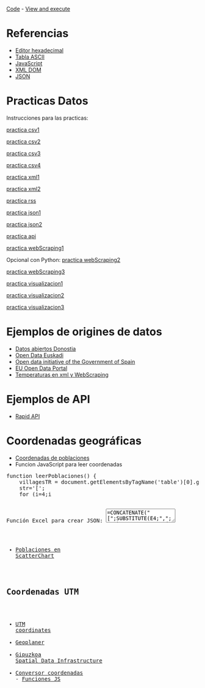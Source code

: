 [Code](https://github.com/nicolasserrano/practicaDatos) - [View and execute](https://nicolasserrano.github.io/practicaDatos)

# Referencias
- [Editor hexadecimal](https://hexed.it/)
- [Tabla ASCII](https://ascii.cl/)
- [JavaScript](https://nicolasserrano.github.io/CS/JavaScript/JavascriptOnePage.pdf)
- [XML DOM](https://www.w3schools.com/xml/dom_intro.asp)
- [JSON](https://nicolasserrano.github.io/CS/JavaScript#json)

# Practicas Datos

Instrucciones para las practicas:

[practica csv1](practicas/csv1)

[practica csv2](practicas/csv2)

[practica csv3](practicas/csv3)

[practica csv4](practicas/csv4)

[practica xml1](practicas/xml1)

[practica xml2](practicas/xml2)

[practica rss](practicas/rss)

[practica json1](practicas/json1)

[practica json2](practicas/json2)

[practica api](practicas/api)

[practica webScraping1](practicas/webScraping1)

Opcional con Python: [practica webScraping2](practicas/webScraping2)

[practica webScraping3](practicas/webScraping3)

[practica visualizacion1](practicas/visualizacion1)

[practica visualizacion2](practicas/visualizacion2)

[practica visualizacion3](practicas/visualizacion3)

# Ejemplos de origines de datos
- [Datos abiertos Donostia](https://www.donostia.eus/datosabiertos/)
- [Open Data Euskadi](http://opendata.euskadi.eus/inicio/)
- [Open data initiative of the Government of Spain](http://datos.gob.es/en)
- [EU Open Data Portal](https://data.europa.eu/euodp/en/home)
- [Temperaturas en xml y WebScraping](http://www.aemet.es/es/eltiempo/prediccion/espana?w=13)

# Ejemplos de API
- [Rapid API](https://rapidapi.com/)

# Coordenadas geográficas
- [Coordenadas de poblaciones](https://www.businessintelligence.info/assets/listado-longitud-latitud-municipios-espana.html)
- Funcion JavaScript para leer coordenadas
<pre>
function leerPoblaciones() {
    villagesTR = document.getElementsByTagName('table')[0].getElementsByTagName('tr')
    str='[';
    for (i=4;i<villagesTR.length;i++) {
      long = villagesTR[i].children[4].textContent.replace(',','.');
      lat  = villagesTR[i].children[3].textContent.replace(',','.');
      hab = villagesTR[i].children[6].textContent;
      str += "[" + long
      str += "," + lat
      str += ",'" + villagesTR[i].children[2].textContent.replace("'"," ").replace("'"," ").replace("\n","") + " " + long + " " + lat + "', " + hab + "],"
      str += "\n"
    }
    str += "[,,]]"
    return str;
}
</pre>

Función Excel para crear JSON: <textarea>
=CONCATENATE("[";SUBSTITUTE(E4;",";".");",";SUBSTITUTE(D4;",";".");",'";SUBSTITUTE(C4;"'";" ");"'],")</textarea>

- [Poblaciones en ScatterChart](geocoordenadas/ScatterChart1.html)

## Coordenadas UTM
- [UTM coordinates](https://upload.wikimedia.org/wikipedia/commons/e/ed/Utm-zones.jpg)
- [Geoplaner](https://www.geoplaner.com/)
- [Gipuzkoa Spatial Data Infrastructure](https://b5m.gipuzkoa.eus/url5000/index.php?lengua=0)
- [Conversor coordenadas](https://github.com/TimothyGu/utm) - [Funciones JS](geocoordenadas/utm.html)


